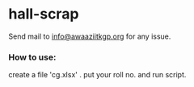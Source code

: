 # hall-scrap
Send mail to info@awaaziitkgp.org for any issue.
<h3>How to use:</h3>
create a file 'cg.xlsx' . put your roll no. and run script.
